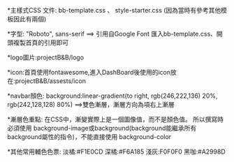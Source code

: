 *主樣式CSS 文件: bb-template.css 、 style-starter.css (因為當時有參考其他模板因此有兩個)

*字型: "Roboto", sans-serif ==> 引用自Google Font 匯入bb-template.css、開頭複製首頁的引用即可

*logo圖片:projectB&B/logo

*icon:首頁使用fontawesome,進入DashBoard後使用的icon放在:projectB&B/assests/icon

*navbar顏色:
background:linear-gradient(to right, rgb(246,222,136)
20%, rgb(242,128,128) 80%)
==>雙色漸層，漸層方向為項右上漸層

*漸層色重點: 
在CSS中，漸變實際上是一個圖像值，而不是顏色值。
所以撰寫時必須使用 background-image或background(background能繼承所有background屬性的指令)，不能直接使用 background-color

*其他常用輔色色票:
淡橘:#F1E0CD
深橘:#F6A185
淺灰:F0F0F0
黑咖:#A2998D
